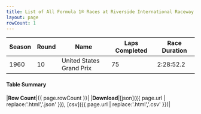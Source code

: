 ```yaml
---
title: List of All Formula 1® Races at Riverside International Raceway
layout: page
rowCount: 1
---
```


| Season | Round | Name | Laps Completed | Race Duration |
|--|--|--|--|--|
| 1960 | 10 | United States Grand Prix | 75 | 2:28:52.2 |

#### Table Summary

|**Row Count**|{{ page.rowCount }}|
|**Download**|[json]({{ page.url | replace:'.html','.json' }}), [csv]({{ page.url | replace:'.html','.csv' }})|
